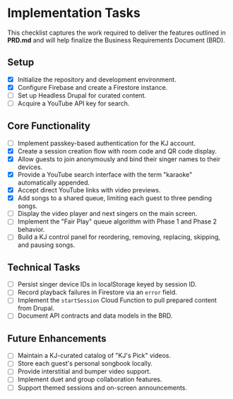 # Implementation Tasks

This checklist captures the work required to deliver the features outlined in **PRD.md** and will help finalize the Business Requirements Document (BRD).

## Setup
- [x] Initialize the repository and development environment.
- [x] Configure Firebase and create a Firestore instance.
- [ ] Set up Headless Drupal for curated content.
- [ ] Acquire a YouTube API key for search.

## Core Functionality
- [ ] Implement passkey-based authentication for the KJ account.
- [x] Create a session creation flow with room code and QR code display.
- [x] Allow guests to join anonymously and bind their singer names to their devices.
- [x] Provide a YouTube search interface with the term "karaoke" automatically appended.
- [x] Accept direct YouTube links with video previews.
- [x] Add songs to a shared queue, limiting each guest to three pending songs.
- [ ] Display the video player and next singers on the main screen.
- [ ] Implement the "Fair Play" queue algorithm with Phase 1 and Phase 2 behavior.
- [ ] Build a KJ control panel for reordering, removing, replacing, skipping, and pausing songs.

## Technical Tasks
- [ ] Persist singer device IDs in localStorage keyed by session ID.
- [ ] Record playback failures in Firestore via an `error` field.
- [ ] Implement the `startSession` Cloud Function to pull prepared content from Drupal.
- [ ] Document API contracts and data models in the BRD.

## Future Enhancements
- [ ] Maintain a KJ-curated catalog of "KJ's Pick" videos.
- [ ] Store each guest's personal songbook locally.
- [ ] Provide interstitial and bumper video support.
- [ ] Implement duet and group collaboration features.
- [ ] Support themed sessions and on-screen announcements.
